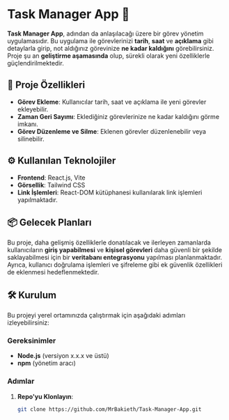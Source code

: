 # Task Manager App 📝

**Task Manager App**, adından da anlaşılacağı üzere bir görev yönetim uygulamasıdır. Bu uygulama ile görevlerinizi **tarih**, **saat** ve **açıklama** gibi detaylarla girip, not aldığınız görevinize **ne kadar kaldığını** görebilirsiniz. Proje şu an **geliştirme aşamasında** olup, sürekli olarak yeni özelliklerle güçlendirilmektedir.

## 🚀 Proje Özellikleri

- **Görev Ekleme**: Kullanıcılar tarih, saat ve açıklama ile yeni görevler ekleyebilir.
- **Zaman Geri Sayımı**: Eklediğiniz görevlerinize ne kadar kaldığını görme imkanı.
- **Görev Düzenleme ve Silme**: Eklenen görevler düzenlenebilir veya silinebilir.

## ⚙️ Kullanılan Teknolojiler

- **Frontend**: React.js, Vite
- **Görsellik**: Tailwind CSS
- **Link İşlemleri**: React-DOM kütüphanesi kullanılarak link işlemleri yapılmaktadır.

## 📦 Gelecek Planları

Bu proje, daha gelişmiş özelliklerle donatılacak ve ilerleyen zamanlarda kullanıcıların **giriş yapabilmesi** ve **kişisel görevleri** daha güvenli bir şekilde saklayabilmesi için bir **veritabanı entegrasyonu** yapılması planlanmaktadır. Ayrıca, kullanıcı doğrulama işlemleri ve şifreleme gibi ek güvenlik özellikleri de eklenmesi hedeflenmektedir.

## 🛠️ Kurulum

Bu projeyi yerel ortamınızda çalıştırmak için aşağıdaki adımları izleyebilirsiniz:

### Gereksinimler

- **Node.js** (versiyon x.x.x ve üstü)
- **npm** (yönetim aracı)

### Adımlar

1. **Repo'yu Klonlayın**:
   ```bash
   git clone https://github.com/MrBakieth/Task-Manager-App.git
